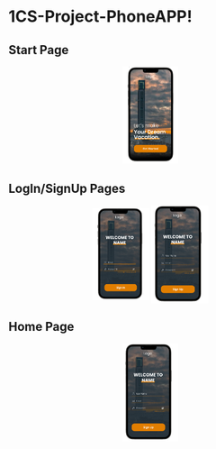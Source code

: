 # 1CS-Project-PhoneAPP!

## Start Page

<p align="center">
<img  width="20%" src="./assets/UI-images/start.png"/>
</p>

## LogIn/SignUp Pages

<p align="center">
<img align="center" width="20%" src="./assets/UI-images/SignIn.png"/>
<img align="center" width="20%" src="./assets/UI-images/SignUp.png"/>
</p>

## Home Page

<p align="center">
  <img  width="20%" src="./assets/UI-images/SignUp.png"/>
</p>
